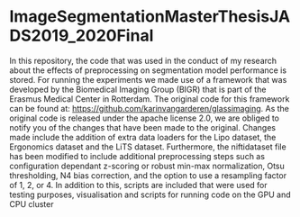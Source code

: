 # ImageSegmentationMasterThesisJADS2019_2020Final
In this repository, the code that was used in the conduct of my research about the effects of preprocessing on segmentation model performance is stored. For running the experiments we made use of a framework that was developed by the Biomedical Imaging Group (BIGR) that is part of the Erasmus Medical Center in Rotterdam. The original code for this framework can be found at: https://github.com/karinvangarderen/glassimaging. As the original code is released under the apache license 2.0, we are obliged to notify you of the changes that have been made to the original. Changes made include the addition of extra data loaders for the Lipo dataset, the Ergonomics dataset and the LiTS dataset. Furthermore, the niftidataset file has been modified to include additional preprocessing steps such as configuration dependant z-scoring or robust min-max normalization, Otsu thresholding, N4 bias correction, and the option to use a resampling factor of 1, 2, or 4. In addition to this, scripts are included that were used for testing purposes, visualisation and scripts for running code on the GPU and CPU cluster
